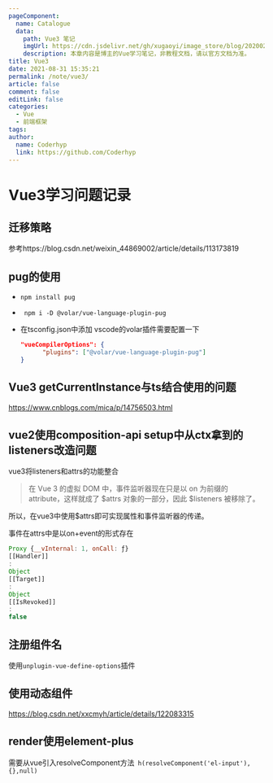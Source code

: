 ```yaml
---
pageComponent:
  name: Catalogue
  data:
    path: Vue3 笔记
    imgUrl: https://cdn.jsdelivr.net/gh/xugaoyi/image_store/blog/20200204143633.png
    description: 本章内容是博主的Vue学习笔记，非教程文档，请以官方文档为准。
title: Vue3
date: 2021-08-31 15:35:21
permalink: /note/vue3/
article: false
comment: false
editLink: false
categories:
  - Vue
  - 前端框架
tags:
author:
  name: Coderhyp
  link: https://github.com/Coderhyp
---
```


# Vue3学习问题记录

## 

## 迁移策略

参考https://blog.csdn.net/weixin_44869002/article/details/113173819



## pug的使用

* `npm install pug`

* ` npm i -D @volar/vue-language-plugin-pug`

* 在tsconfig.json中添加 vscode的volar插件需要配置一下

  ```json
  "vueCompilerOptions": {
   		"plugins": ["@volar/vue-language-plugin-pug"]
  }
  ```

  

## Vue3 getCurrentInstance与ts结合使用的问题

https://www.cnblogs.com/mica/p/14756503.html



## vue2使用composition-api setup中从ctx拿到的listeners改造问题

vue3将listeners和attrs的功能整合

> 在 Vue 3 的虚拟 DOM 中，事件监听器现在只是以 on 为前缀的 attribute，这样就成了 $attrs 对象的一部分，因此 $listeners 被移除了。

所以，在vue3中使用$attrs即可实现属性和事件监听器的传递。

事件在attrs中是以on+event的形式存在

```javascript
Proxy {__vInternal: 1, onCall: ƒ}
[[Handler]]
: 
Object
[[Target]]
: 
Object
[[IsRevoked]]
: 
false
```



## 注册组件名

使用`unplugin-vue-define-options`插件

## 

## 使用动态组件

https://blog.csdn.net/xxcmyh/article/details/122083315



## render使用element-plus

需要从vue引入resolveComponent方法` h(resolveComponent('el-input'),{},null)`

